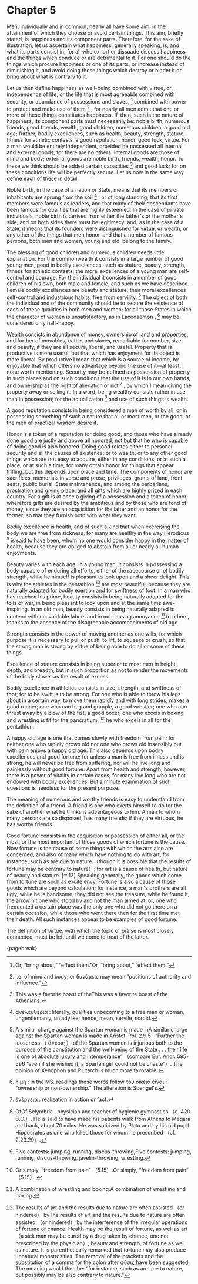 # Chapter 5

Men, individually and in common, nearly all have some aim, in the attainment of which they choose or avoid certain things. This aim, briefly stated,
is happiness and its component parts. Therefore, for the sake of illustration, let us ascertain what happiness, generally speaking, is, and what its
parts consist in; for all who exhort or dissuade discuss happiness and the things which conduce or are detrimental to it. For one should do the
things which procure happiness or one of its parts, or increase instead of diminishing it, and avoid doing those things which destroy or hinder it
or bring about what is contrary to it.

Let us then define happiness as well-being combined with virtue, or independence of life, or the life that is most agreeable combined with security,
or abundance of possessions and slaves, [^^1] combined with power to protect and make use of them [^^2] ; for nearly all men admit that one or more
of these things constitutes happiness. If, then, such is the nature of happiness, its component parts must necessarily be: noble birth, numerous
friends, good friends, wealth, good children, numerous children, a good old age; further, bodily excellences, such as health, beauty, strength,
stature, fitness for athletic contests, a good reputation, honor, good luck, virtue. For a man would be entirely independent, provided he possessed
all internal and external goods; for there are no others. Internal goods are those of mind and body; external goods are noble birth, friends,
wealth, honor. To these we think should be added certain capacities [^^3] and good luck; for on these conditions life will be perfectly secure. Let
us now in the same way define each of these in detail.

Noble birth, in the case of a nation or State, means that its members or inhabitants are sprung from the soil [^^4] , or of long standing; that its
first members were famous as leaders, and that many of their descendants have been famous for qualities that are highly esteemed. In the case of
private individuals, noble birth is derived from either the father's or the mother's side, and on both sides there must be legitimacy; and, as in
the case of a State, it means that its founders were distinguished for virtue, or wealth, or any other of the things that men honor, and that a
number of famous persons, both men and women, young and old, belong to the family.

The blessing of good children and numerous children needs little explanation. For the commonwealth it consists in a large number of good young men,
good in bodily excellences, such as stature, beauty, strength, fitness for athletic contests; the moral excellences of a young man are self-control
and courage. For the individual it consists in a number of good children of his own, both male and female, and such as we have described. Female
bodily excellences are beauty and stature, their moral excellences self-control and industrious habits, free from servility. [^^5] The object of
both the individual and of the community should be to secure the existence of each of these qualities in both men and women; for all those States in
which the character of women is unsatisfactory, as in Lacedaemon , [^^6] may be considered only half-happy.

Wealth consists in abundance of money, ownership of land and properties, and further of movables, cattle, and slaves, remarkable for number, size,
and beauty, if they are all secure, liberal, and useful. Property that is productive is more useful, but that which has enjoyment for its object is
more liberal. By productive I mean that which is a source of income, by enjoyable that which offers no advantage beyond the use of it—at least, none
worth mentioning. Security may be defined as possession of property in such places and on such conditions that the use of it is in our own hands;
and ownership as the right of alienation or not [^^7] , by which I mean giving the property away or selling it. In a word, being wealthy consists
rather in use than in possession; for the actualization [^^8] and use of such things is wealth.

A good reputation consists in being considered a man of worth by all, or in possessing something of such a nature that all or most men, or the good,
or the men of practical wisdom desire it.

Honor is a token of a reputation for doing good; and those who have already done good are justly and above all honored, not but that he who is
capable of doing good is also honored. Doing good relates either to personal security and all the causes of existence; or to wealth; or to any other
good things which are not easy to acquire, either in any conditions, or at such a place, or at such a time; for many obtain honor for things that
appear trifling, but this depends upon place and time. The components of honor are sacrifices, memorials in verse and prose, privileges, grants of
land, front seats, public burial, State maintenance, and among the barbarians, prostration and giving place, and all gifts which are highly prized
in each country. For a gift is at once a giving of a possession and a token of honor; wherefore gifts are desired by the ambitious and by those who
are fond of money, since they are an acquisition for the latter and an honor for the former; so that they furnish both with what they want.

Bodily excellence is health, and of such a kind that when exercising the body we are free from sickness; for many are healthy in the way
Herodicus [^^9] is said to have been, whom no one would consider happy in the matter of health, because they are obliged to abstain from all or
nearly all human enjoyments.

Beauty varies with each age. In a young man, it consists in possessing a body capable of enduring all efforts, either of the racecourse or of bodily
strength, while he himself is pleasant to look upon and a sheer delight. This is why the athletes in the pentathlon [^^10] are most beautiful,
because they are naturally adapted for bodily exertion and for swiftness of foot. In a man who has reached his prime, beauty consists in being
naturally adapted for the toils of war, in being pleasant to look upon and at the same time awe-inspiring. In an old man, beauty consists in being
naturally adapted to contend with unavoidable labors and in not causing annoyance [^^11] to others, thanks to the absence of the disagreeable
accompaniments of old age.

Strength consists in the power of moving another as one wills, for which purpose it is necessary to pull or push, to lift, to squeeze or crush, so
that the strong man is strong by virtue of being able to do all or some of these things.

Excellence of stature consists in being superior to most men in height, depth, and breadth, but in such proportion as not to render the movements of
the body slower as the result of excess.

Bodily excellence in athletics consists in size, strength, and swiftness of foot; for to be swift is to be strong. For one who is able to throw his
legs about in a certain way, to move them rapidly and with long strides, makes a good runner; one who can hug and grapple, a good wrestler; one who
can thrust away by a blow of the fist, a good boxer; one who excels in boxing and wrestling is fit for the pancratium, [^^12] he who excels in all
for the pentathlon.

A happy old age is one that comes slowly with freedom from pain; for neither one who rapidly grows old nor one who grows old insensibly but with
pain enjoys a happy old age. This also depends upon bodily excellences and good fortune; for unless a man is free from illness and is strong, he
will never be free from suffering, nor will he live long and painlessly without good fortune. Apart from health and strength, however, there is a
power of vitality in certain cases; for many live long who are not endowed with bodily excellences. But a minute examination of such questions is
needless for the present purpose.

The meaning of numerous and worthy friends is easy to understand from the definition of a friend. A friend is one who exerts himself to do for the
sake of another what he thinks is advantageous to him. A man to whom many persons are so disposed, has many friends; if they are virtuous, he has
worthy friends.

Good fortune consists in the acquisition or possession of either all, or the most, or the most important of those goods of which fortune is the
cause. Now fortune is the cause of some things with which the arts also are concerned, and also of many which have nothing to do with art, for
instance, such as are due to nature （though it is possible that the results of fortune may be contrary to nature）; for art is a cause of health, but
nature of beauty and stature. [^^13] Speaking generally, the goods which come from fortune are such as excite envy. Fortune is also a cause of those
goods which are beyond calculation; for instance, a man's brothers are all ugly, while he is handsome; they did not see the treasure, while he found
it; the arrow hit one who stood by and not the man aimed at; or, one who frequented a certain place was the only one who did not go there on a
certain occasion, while those who went there then for the first time met their death. All such instances appear to be examples of good fortune.

The definition of virtue, with which the topic of praise is most closely connected, must be left until we come to treat of the latter.

{pagebreak}

[^^0]: This is the usual rendering, although it is hardly satisfactory. Jebb translates “a flourishing state . . . ofThis is the usual rendering,
although it is hardly satisfactory. Jebb translates “a flourishing state . . . of body.”

[^^1]: Or, “bring about,” “effect them.”Or, “bring about,” “effect them.”

[^^2]: i.e. of mind and body; or δυνάμεις may mean “positions of authority and influence.”

[^^3]: This was a favorite boast of theThis was a favorite boast of the Athenians.

[^^4]: ἀνελευθερία : literally, qualities unbecoming to a free man or woman, ungentlemanly, unladylike; hence, mean, servile, sordid.

[^^5]: A similar charge against the Spartan woman is made inA similar charge against the Spartan woman is made in Aristot. Pol. 2.9.5 : “Further the
looseness （ ἄνεσις ） of the Spartan women is injurious both to the purpose of the constitution and the well-being of the State . . . their life is
one of absolute luxury and intemperance” （compare Eur. Andr. 595-596 “even if she wished it, a Spartan girl could not be chaste”）. The opinion of
Xenophon and Plutarch is much more favorable.

[^^6]: ἢ μή : in the MS. readings these words follow τοῦ οἰκεῖα εἶναι : “ownership or non-ownership.” The alteration is Spengel's.

[^^7]: ἐνέργεια : realization in action or fact.

[^^8]: OfOf Selymbria , physician and teacher of hygienic gymnastics （c. 420 B.C.）. He is said to have made his patients walk from Athens to Megara
and back, about 70 miles. He was satirized by Plato and by his old pupil Hippocrates as one who killed those for whom he prescribed （cf. 2.23.29）.

[^^9]: Five contests: jumping, running, discus-throwing,Five contests: jumping, running, discus-throwing, javelin-throwing, wrestling.

[^^10]: Or simply, “freedom from pain” （5.15）.Or simply, “freedom from pain” （5.15）.

[^^11]: A combination of wrestling and boxing.A combination of wrestling and boxing.

[^^12]: The results of art and the results due to nature are often assisted （or hindered） byThe results of art and the results due to nature are
often assisted （or hindered） by the interference of the irregular operations of fortune or chance. Health may be the result of fortune, as well as
art （a sick man may be cured by a drug taken by chance, one not prescribed by the physician）; beauty and strength, of fortune as well as nature. It
is parenthetically remarked that fortune may also produce unnatural monstrosities. The removal of the brackets and the substitution of a comma for
the colon after φύσις have been suggested. The meaning would then be: “for instance, such as are due to nature, but possibly may be also contrary to
nature.” 

